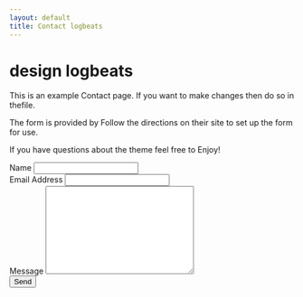 ```yaml
---
layout: default
title: Contact logbeats
---
```


<div id="contact">
  <h1 class="pageTitle">design logbeats</h1>
  <div class="contactContent">
    <p class="intro">This is an example Contact page. If you want to make changes then do so in thefile.</p>
    <p>The form is provided by  Follow the directions on their site to set up the form for use.</p>
    <p>If you have questions about the theme feel free to Enjoy!</p>
  </div>
  <form action="http://formspree.io/your@mail.com" method="POST">
    <label for="name">Name</label>
    <input type="text" id="name" name="name" class="full-width"><br>
    <label for="email">Email Address</label>
    <input type="email" id="email" name="_replyto" class="full-width"><br>
    <label for="message">Message</label>
    <textarea name="message" id="message" cols="30" rows="10" class="full-width"></textarea><br>
    <input type="submit" value="Send" class="button">
  </form>
</div>
